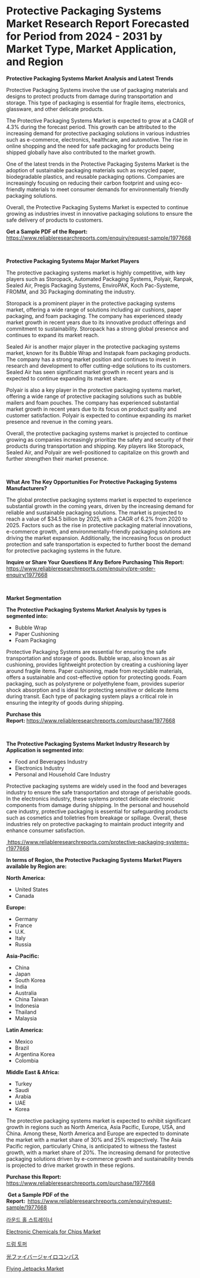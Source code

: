 <p><h1>Protective Packaging Systems Market Research Report Forecasted for Period from 2024 -  2031 by Market Type, Market Application, and Region</h1></p><p><strong>Protective Packaging Systems Market Analysis and Latest Trends</strong></p>
<p><p>Protective Packaging Systems involve the use of packaging materials and designs to protect products from damage during transportation and storage. This type of packaging is essential for fragile items, electronics, glassware, and other delicate products.</p><p>The Protective Packaging Systems Market is expected to grow at a CAGR of 4.3% during the forecast period. This growth can be attributed to the increasing demand for protective packaging solutions in various industries such as e-commerce, electronics, healthcare, and automotive. The rise in online shopping and the need for safe packaging for products being shipped globally have also contributed to the market growth.</p><p>One of the latest trends in the Protective Packaging Systems Market is the adoption of sustainable packaging materials such as recycled paper, biodegradable plastics, and reusable packaging options. Companies are increasingly focusing on reducing their carbon footprint and using eco-friendly materials to meet consumer demands for environmentally friendly packaging solutions.</p><p>Overall, the Protective Packaging Systems Market is expected to continue growing as industries invest in innovative packaging solutions to ensure the safe delivery of products to customers.</p></p>
<p><strong>Get a Sample PDF of the Report:&nbsp;</strong> <a href="https://www.reliableresearchreports.com/enquiry/request-sample/1977668">https://www.reliableresearchreports.com/enquiry/request-sample/1977668</a></p>
<p>&nbsp;</p>
<p><strong>Protective Packaging Systems Major Market Players</strong></p>
<p><p>The protective packaging systems market is highly competitive, with key players such as Storopack, Automated Packaging Systems, Polyair, Ranpak, Sealed Air, Pregis Packaging Systems, EnviroPAK, Koch Pac-Systeme, FROMM, and 3G Packaging dominating the industry. </p><p>Storopack is a prominent player in the protective packaging systems market, offering a wide range of solutions including air cushions, paper packaging, and foam packaging. The company has experienced steady market growth in recent years due to its innovative product offerings and commitment to sustainability. Storopack has a strong global presence and continues to expand its market reach.</p><p>Sealed Air is another major player in the protective packaging systems market, known for its Bubble Wrap and Instapak foam packaging products. The company has a strong market position and continues to invest in research and development to offer cutting-edge solutions to its customers. Sealed Air has seen significant market growth in recent years and is expected to continue expanding its market share.</p><p>Polyair is also a key player in the protective packaging systems market, offering a wide range of protective packaging solutions such as bubble mailers and foam pouches. The company has experienced substantial market growth in recent years due to its focus on product quality and customer satisfaction. Polyair is expected to continue expanding its market presence and revenue in the coming years.</p><p>Overall, the protective packaging systems market is projected to continue growing as companies increasingly prioritize the safety and security of their products during transportation and shipping. Key players like Storopack, Sealed Air, and Polyair are well-positioned to capitalize on this growth and further strengthen their market presence.</p></p>
<p>&nbsp;</p>
<p><strong>What Are The Key Opportunities For Protective Packaging Systems Manufacturers?</strong></p>
<p><p>The global protective packaging systems market is expected to experience substantial growth in the coming years, driven by the increasing demand for reliable and sustainable packaging solutions. The market is projected to reach a value of $34.5 billion by 2025, with a CAGR of 6.2% from 2020 to 2025. Factors such as the rise in protective packaging material innovations, e-commerce growth, and environmentally-friendly packaging solutions are driving the market expansion. Additionally, the increasing focus on product protection and safe transportation is expected to further boost the demand for protective packaging systems in the future.</p></p>
<p><strong>Inquire or Share Your Questions If Any Before Purchasing This Report:</strong> <a href="https://www.reliableresearchreports.com/enquiry/pre-order-enquiry/1977668">https://www.reliableresearchreports.com/enquiry/pre-order-enquiry/1977668</a></p>
<p>&nbsp;</p>
<p><strong>Market Segmentation</strong></p>
<p><strong>The Protective Packaging Systems Market Analysis by types is segmented into:</strong></p>
<p><ul><li>Bubble Wrap</li><li>Paper Cushioning</li><li>Foam Packaging</li></ul></p>
<p><p>Protective Packaging Systems are essential for ensuring the safe transportation and storage of goods. Bubble wrap, also known as air cushioning, provides lightweight protection by creating a cushioning layer around fragile items. Paper cushioning, made from recyclable materials, offers a sustainable and cost-effective option for protecting goods. Foam packaging, such as polystyrene or polyethylene foam, provides superior shock absorption and is ideal for protecting sensitive or delicate items during transit. Each type of packaging system plays a critical role in ensuring the integrity of goods during shipping.</p></p>
<p><strong>Purchase this Report:&nbsp;</strong><a href="https://www.reliableresearchreports.com/purchase/1977668">https://www.reliableresearchreports.com/purchase/1977668</a></p>
<p>&nbsp;</p>
<p><strong>The Protective Packaging Systems Market Industry Research by Application is segmented into:</strong></p>
<p><ul><li>Food and Beverages Industry</li><li>Electronics Industry</li><li>Personal and Household Care Industry</li></ul></p>
<p><p>Protective packaging systems are widely used in the food and beverages industry to ensure the safe transportation and storage of perishable goods. In the electronics industry, these systems protect delicate electronic components from damage during shipping. In the personal and household care industry, protective packaging is essential for safeguarding products such as cosmetics and toiletries from breakage or spillage. Overall, these industries rely on protective packaging to maintain product integrity and enhance consumer satisfaction.</p></p>
<p><a href="https://www.reliableresearchreports.com/protective-packaging-systems-r1977668">&nbsp;https://www.reliableresearchreports.com/protective-packaging-systems-r1977668</a></p>
<p><strong>In terms of Region, the Protective Packaging Systems Market Players available by Region are:</strong></p>
<p>
    <p> <strong> North America: </strong>
        <ul>
            <li>United States</li>
            <li>Canada</li>
        </ul>
        </p> 
    <p> <strong> Europe: </strong>
        <ul>
            <li>Germany</li>
            <li>France</li>
            <li>U.K.</li>
            <li>Italy</li>
            <li>Russia</li>
        </ul>
        </p> 
    <p> <strong> Asia-Pacific: </strong>
        <ul>
            <li>China</li>
            <li>Japan</li>
            <li>South Korea</li>
            <li>India</li>
            <li>Australia</li>
            <li>China Taiwan</li>
            <li>Indonesia</li>
            <li>Thailand</li>
            <li>Malaysia</li>
        </ul>
        </p> 
    <p> <strong> Latin America: </strong>
        <ul>
            <li>Mexico</li>
            <li>Brazil</li>
            <li>Argentina Korea</li>
            <li>Colombia</li>
        </ul>
        </p> 
    <p> <strong> Middle East & Africa: </strong>
        <ul>
            <li>Turkey</li>
            <li>Saudi</li>
            <li>Arabia</li>
            <li>UAE</li>
            <li>Korea</li>
        </ul>
    </p>
    </p>
<p><p>The protective packaging systems market is expected to exhibit significant growth in regions such as North America, Asia Pacific, Europe, USA, and China. Among these, North America and Europe are expected to dominate the market with a market share of 30% and 25% respectively. The Asia Pacific region, particularly China, is anticipated to witness the fastest growth, with a market share of 20%. The increasing demand for protective packaging solutions driven by e-commerce growth and sustainability trends is projected to drive market growth in these regions.</p></p>
<p><strong>Purchase this Report: </strong><a href="https://www.reliableresearchreports.com/purchase/1977668">https://www.reliableresearchreports.com/purchase/1977668</a></p>
<p>&nbsp;<strong>Get a Sample PDF of the Report:&nbsp;&nbsp;</strong><a href="https://www.reliableresearchreports.com/enquiry/request-sample/1977668">https://www.reliableresearchreports.com/enquiry/request-sample/1977668</a></p>
<p><strong></strong></p>
<p><p><a href="https://github.com/TimmyMann6767/Market-Research-Report-List-1/blob/main/815765930887.md">라운드 홀 스트레이너</a></p><p><a href="https://issuu.com/reportprime-2/docs/electronic-chemicals-for-chips-market-size-2030.pp">Electronic Chemicals for Chips Market</a></p><p><a href="https://github.com/khytkeqagplkzqvh/Market-Research-Report-List-1/blob/main/859021830886.md">드럼 토퍼</a></p><p><a href="https://github.com/AriMuller2009/Market-Research-Report-List-1/blob/main/944367233484.md">光ファイバージャイロコンパス</a></p><p><a href="https://github.com/Sinjinluong3e0awx2m195k76/Market-Research-Report-List-2/blob/main/flying-jetpacks-market.md">Flying Jetpacks Market</a></p></p>